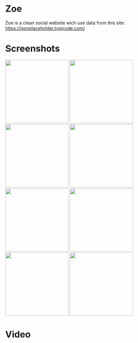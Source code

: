 # Zoe

Zoe is a clean social website wich use data from this site: https://jsonplaceholder.typicode.com/

# Screenshots

<img src="https://github.com/Stelk-dev/readme-files/blob/1.png" width=200> <img src="https://github.com/Stelk-dev/readme-files/blob/2.png" width=200> <img src="https://github.com/Stelk-dev/readme-files/blob/3.png" width=200> <img src="https://github.com/Stelk-dev/readme-files/blob/4.png" width=200> <img src="https://github.com/Stelk-dev/readme-files/blob/5.png" width=200> <img src="https://github.com/Stelk-dev/readme-files/blob/6.png" width=200> <img src="https://github.com/Stelk-dev/readme-files/blob/7.png" width=200> <img src="https://github.com/Stelk-dev/readme-files/blob/8.png" width=200>

# Video

<!-- <video src="https://github.com/Stelk-dev/readme-files/blob/1.png" width=200> -->